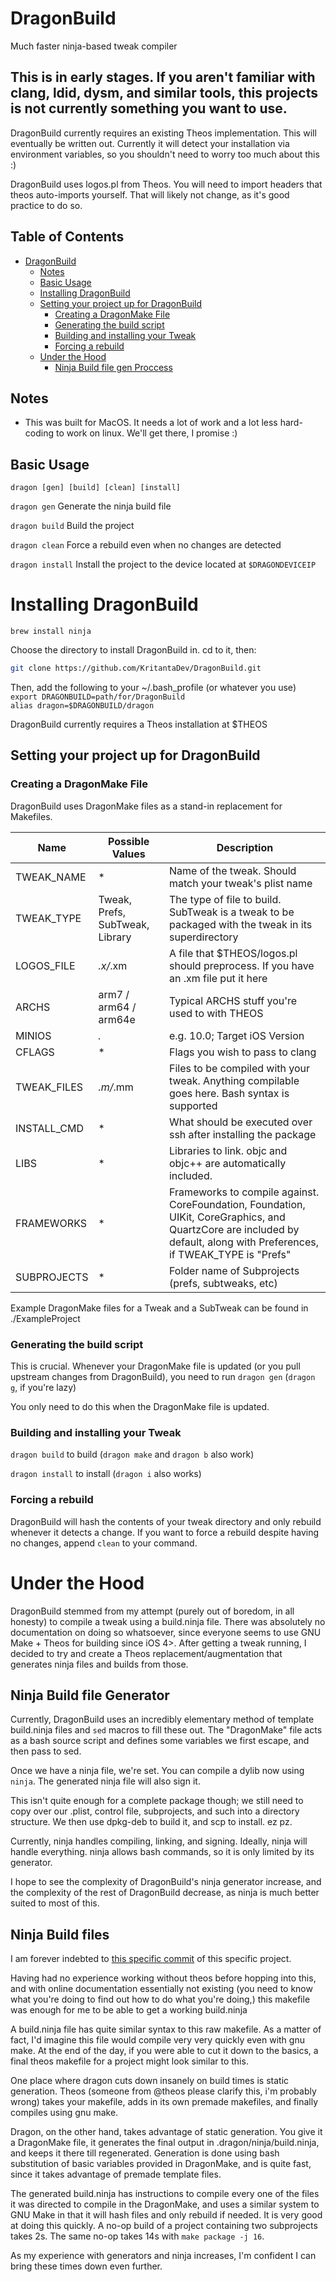 # DragonBuild
Much faster ninja-based tweak compiler

## This is in early stages. If you aren't familiar with clang, ldid, dysm, and similar tools, this projects is not currently something you want to use. 

DragonBuild currently requires an existing Theos implementation. This will eventually be written out. Currently it will detect your installation via environment variables, so you shouldn't need to worry too much about this :)

DragonBuild uses logos.pl from Theos. You will need to import headers that theos auto-imports yourself. That will likely not change, as it's good practice to do so. 

## Table of Contents

- [DragonBuild](#dragonbuild)
  * [Notes](#notes)
  * [Basic Usage](#basic-usage)
  * [Installing DragonBuild](#installing-dragonbuild)
  * [Setting your project up for DragonBuild](#setting-your-project-up-for-dragonbuild)
    + [Creating a DragonMake File](#creating-a-dragonmake-file)
    + [Generating the build script](#generating-the-build-script)
    + [Building and installing your Tweak](#building-and-installing-your-tweak)
    + [Forcing a rebuild](#forcing-a-rebuild)
  * [Under the Hood](#under-the-hood)
    + [Ninja Build file gen Proccess](#ninja-build-file-gen-proccess)

## Notes

* This was built for MacOS. It needs a lot of work and a lot less hard-coding to work on linux. We'll get there, I promise :)

## Basic Usage

`dragon [gen] [build] [clean] [install]`

`dragon gen` Generate the ninja build file

`dragon build` Build the project

`dragon clean` Force a rebuild even when no changes are detected

`dragon install` Install the project to the device located at `$DRAGONDEVICEIP`

# Installing DragonBuild

`brew install ninja`

Choose the directory to install DragonBuild in. cd to it, then:

```bash
git clone https://github.com/KritantaDev/DragonBuild.git
```

Then, add the following to your ~/.bash_profile (or whatever you use)  
`export DRAGONBUILD=path/for/DragonBuild`  
`alias dragon=$DRAGONBUILD/dragon`  

DragonBuild currently requires a Theos installation at $THEOS

## Setting your project up for DragonBuild

### Creating a DragonMake File

DragonBuild uses DragonMake files as a stand-in replacement for Makefiles. 

|  Name  | Possible Values | Description  | 
|---|---|---|
|  TWEAK_NAME  |  * | Name of the tweak. Should match your tweak's plist name |
| TWEAK_TYPE |  Tweak, Prefs, SubTweak, Library  | The type of file to build. SubTweak is a tweak to be packaged with the tweak in its superdirectory |
| LOGOS_FILE |  *.x/*.xm  | A file that $THEOS/logos.pl should preprocess. If you have an .xm file put it here |  
| ARCHS | arm7 / arm64 / arm64e | Typical ARCHS stuff you're used to with THEOS | 
| MINIOS | *.* | e.g. 10.0; Target iOS Version |  
| CFLAGS | * | Flags you wish to pass to clang |  
|  TWEAK_FILES  |  *.m/*.mm |  Files to be compiled with your tweak. Anything compilable goes here. Bash syntax is supported |
|  INSTALL_CMD  |  * |  What should be executed over ssh after installing the package |
| LIBS | * | Libraries to link. objc and objc++ are automatically included. |
| FRAMEWORKS | * | Frameworks to compile against. CoreFoundation, Foundation, UIKit, CoreGraphics, and QuartzCore are included by default, along with Preferences, if TWEAK_TYPE is "Prefs" |
| SUBPROJECTS | * | Folder name of Subprojects (prefs, subtweaks, etc) 

Example DragonMake files for a Tweak and a SubTweak can be found in ./ExampleProject

### Generating the build script

This is crucial. Whenever your DragonMake file is updated (or you pull upstream changes from DragonBuild), you need to run `dragon gen` (`dragon g`, if you're lazy)

You only need to do this when the DragonMake file is updated. 

### Building and installing your Tweak

`dragon build` to build (`dragon make` and `dragon b` also work)

`dragon install` to install (`dragon i` also works)

### Forcing a rebuild

DragonBuild will hash the contents of your tweak directory and only rebuild whenever it detects a change. If you want to force a rebuild despite having no changes, append `clean` to your command. 

# Under the Hood

DragonBuild stemmed from my attempt (purely out of boredom, in all honesty) to compile a tweak using a build.ninja file. There was absolutely no documentation on doing so whatsoever, since everyone seems to use GNU Make + Theos for building since iOS 4>. After getting a tweak running, I decided to try and create a Theos replacement/augmentation that generates ninja files and builds from those. 

## Ninja Build file Generator

Currently, DragonBuild uses an incredibly elementary method of template build.ninja files and `sed` macros to fill these out. The "DragonMake" file acts as a bash source script and defines some variables we first escape, and then pass to sed. 

Once we have a ninja file, we're set. You can compile a dylib now using `ninja`. The generated ninja file will also sign it. 

This isn't quite enough for a complete package though; we still need to copy over our .plist, control file, subprojects, and such into a directory structure. We then use dpkg-deb to build it, and scp to install. ez pz. 

Currently, ninja handles compiling, linking, and signing. Ideally, ninja will handle everything. ninja allows bash commands, so it is only limited by its generator. 

I hope to see the complexity of DragonBuild's ninja generator increase, and the complexity of the rest of DragonBuild decrease, as ninja is much better suited to most of this. 

## Ninja Build files

I am forever indebted to [this specific commit](https://github.com/theiostream/Libhide/blob/1f7b2bbebc9df68bb781406f881eb28eac270989/library/Makefile)
 of this specific project. 
 
Having had no experience working without theos before hopping into this, and with online documentation essentially not existing (you need to know what you're doing to find out how to do what you're doing,) this makefile was enough for me to be able to get a working build.ninja

A build.ninja file has quite similar syntax to this raw makefile. As a matter of fact, I'd imagine this file would compile very very quickly even with gnu make. At the end of the day, if you were able to cut it down to the basics, a final theos makefile for a project might look similar to this. 

One place where dragon cuts down insanely on build times is static generation. Theos (someone from @theos please clarify this, i'm probably wrong) takes your makefile, adds in its own premade makefiles, and finally compiles using gnu make. 

Dragon, on the other hand, takes advantage of static generation. You give it a DragonMake file, it generates the final output in .dragon/ninja/build.ninja, and keeps it there till regenerated. Generation is done using bash substitution of basic variables provided in DragonMake, and is quite fast, since it takes advantage of premade template files. 

The generated build.ninja has instructions to compile every one of the files it was directed to compile in the DragonMake, and uses a similar system to GNU Make in that it will hash files and only rebuild if needed. It is very good at doing this quickly. A no-op build of a project containing two subprojects takes 2s. The same no-op takes 14s with `make package -j 16`. 

As my experience with generators and ninja increases, I'm confident I can bring these times down even further. 

